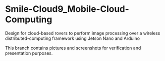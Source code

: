 # Smile-Cloud9_Mobile-Cloud-Computing
Design for cloud-based rovers to perform image processing over a wireless distributed-computing framework using Jetson Nano and Arduino

This branch contains pictures and screenshots for verification and presentation purposes.

